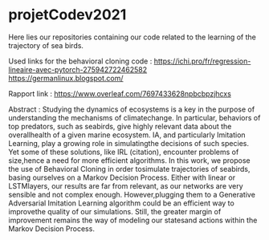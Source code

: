 # projetCodev2021
Here lies our repositories containing our code related to the learning of the trajectory of sea birds.

Used links for the behavioral cloning code :
https://ichi.pro/fr/regression-lineaire-avec-pytorch-275942722462582
https://germanlinux.blogspot.com/

Rapport link : https://www.overleaf.com/7697433628npbcbpzjhcxs

Abstract : 
Studying the dynamics of ecosystems is a key in the purpose of understanding the mechanisms of climatechange. In particular, behaviors of top predators, such as seabirds, give highly relevant data about the overallhealth of a given marine ecosystem. IA, and particularly Imitation Learning, play a growing role in simulatingthe decisions of such species. Yet some of these solutions, like IRL (citation), encounter problems of size,hence a need for more efficient algorithms. In this work, we propose the use of Behavioral Cloning in order tosimulate trajectories of seabirds, basing ourselves on a Markov Decision Process. Either with linear or LSTMlayers, our results are far from relevant, as our networks are very sensible and not complex enough. However,plugging them to a Generative Adversarial Imitation Learning algorithm could be an efficient way to improvethe quality of our simulations. Still, the greater margin of improvement remains the way of modeling our statesand actions within the Markov Decision Process.
